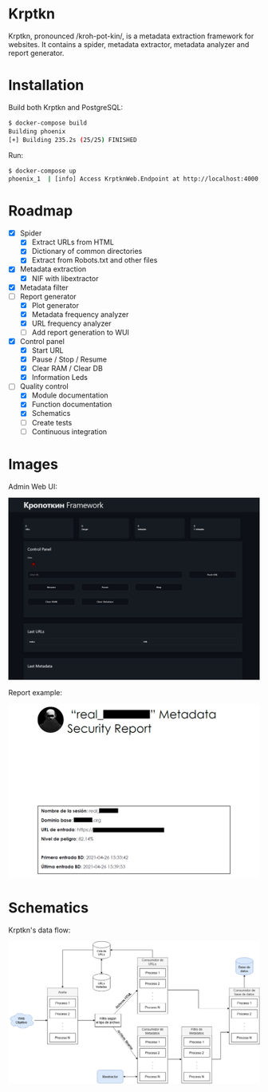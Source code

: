 # Krptkn

Krptkn, pronounced /kroh-pot-kin/, is a metadata extraction framework for websites. It contains a spider, metadata extractor, metadata analyzer and report generator.

# Installation
Build both Krptkn and PostgreSQL:
```bash
$ docker-compose build
Building phoenix
[+] Building 235.2s (25/25) FINISHED
```

Run:
```bash
$ docker-compose up
phoenix_1  | [info] Access KrptknWeb.Endpoint at http://localhost:4000
```

# Roadmap

- [x] Spider
  - [x] Extract URLs from HTML
  - [x] Dictionary of common directories
  - [x] Extract from Robots.txt and other files
- [x] Metadata extraction
  - [x] NIF with libextractor
- [x] Metadata filter
- [ ] Report generator
  - [x] Plot generator
  - [x] Metadata frequency analyzer
  - [x] URL frequency analyzer
  - [ ] Add report generation to WUI
- [x] Control panel
  - [x] Start URL
  - [x] Pause / Stop / Resume
  - [x] Clear RAM / Clear DB
  - [x] Information Leds
- [ ] Quality control
  - [x] Module documentation
  - [x] Function documentation
  - [x] Schematics
  - [ ] Create tests
  - [ ] Continuous integration

# Images

Admin Web UI:

![Web UI](images/empty.png "Web UI")

Report example:

![Web UI](images/portada.png "Web UI")

# Schematics

Krptkn's data flow:

![Data flow for krptkn](images/architecture.png "Data flow for krptkn")
